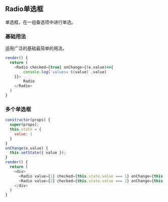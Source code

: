 ## Radio单选框

单选框，在一组备选项中进行单选。


### 基础用法

适用广泛的基础最简单的用法。

<!--DemoStart--> 
```js
render() {
  return (
    <Radio checked={true} onChange={(e,value)=>{
        console.log(`values= ${value}`,value)
    }}>
        Radio
    </Radio>
  )
}
```
<!--End-->

### 多个单选框


<!--DemoStart--> 
```js
constructor(props) {
  super(props);
  this.state = {
    value: 1
  }
}
onChange(e,value) {
  this.setState({ value });
}
render() {
  return (
    <div>
      <Radio value={1} checked={this.state.value === 1} onChange={this.onChange.bind(this)}>备选项</Radio>
      <Radio value={2} checked={this.state.value === 2} onChange={this.onChange.bind(this)}>备选项</Radio>
    </div>
  )
}
```
<!--End-->